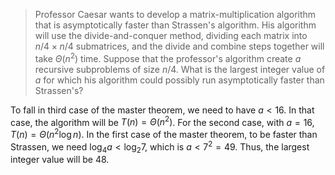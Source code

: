 > Professor Caesar wants to develop a matrix-multiplication algorithm that is
> asymptotically faster than Strassen's algorithm. His algorithm will use the
> divide-and-conquer method, dividing each matrix into $n/4 \times n/4$
> submatrices, and the divide and combine steps together will take $\Theta(n^2)$
> time. Suppose that the professor's algorithm create $a$ recursive subproblems
> of size $n/4$. What is the largest integer value of $a$ for which his
> algorithm could possibly run asymptotically faster than Strassen's?

To fall in third case of the master theorem, we need to have $a < 16$. In that case,
the algorithm will be $T(n) = \Theta(n^2)$. For the second case, with $a = 16$, $T(n) = \Theta(n^2 \log n)$. In the first case of the master theorem, to be faster than Strassen, we need
$\log_4{a} < \log_{2}7$, which is $a < 7^2 = 49$. Thus, the largest integer value will
be $48$.
